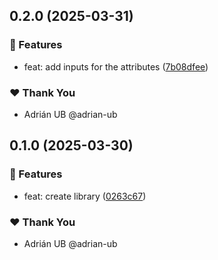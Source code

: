 ## 0.2.0 (2025-03-31)

### 🚀 Features

- feat: add inputs for the attributes ([7b08dfee](https://github.com/adrian-ub/ngxi/commit/7b08dfee))

### ❤️ Thank You

- Adrián UB @adrian-ub

## 0.1.0 (2025-03-30)

### 🚀 Features

- feat: create library ([0263c67](https://github.com/adrian-ub/ngxi/commit/0263c67))

### ❤️ Thank You

- Adrián UB @adrian-ub
